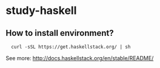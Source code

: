 # study-haskell

## How to install environment?

```
  curl -sSL https://get.haskellstack.org/ | sh
```

See more: http://docs.haskellstack.org/en/stable/README/
